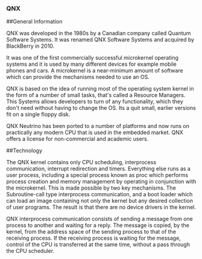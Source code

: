 ### QNX

##General Information

QNX was developed in the 1980s by a Canadian company called Quantum Software Systems. It was renamed QNX Software Systems and acquired by BlackBerry in 2010.

It was one of the first commercially successful microkernel operating systems and it is used by many different devices for example mobile phones and cars.
A microkernel is a near-minimum amount of software which can provide the mechanisms needed to use an OS.

 QNX is based on the idea of running most of the operating system kernel in the form of a number of small tasks, that's called a Resource Managers. This Systems allows developers to turn of any functionality, which they don't need without having to change the OS. Its a quit small, earlier versions fit on a single floppy disk.

 QNX Neutrino has been ported to a number of platforms and now runs on practically any modern CPU that is used in the embedded market. QNX offers a license for non-commercial and academic users.

##Technology

The QNX kernel contains only CPU scheduling, interprocess communication, interrupt redirection and timers. Everything else runs as a user process, including a special process known as proc which performs process creation and memory management by operating in conjunction with the microkernel.
This is made possible by two key mechanisms. The Subroutine-call type interprocess communication, and a boot loader which can load an image containing not only the kernel but any desired collection of user programs. The result is that there are no device drivers in the kernel.

QNX interprocess communication consists of sending a message from one process to another and waiting for a reply. The message is copied, by the kernel, from the address space of the sending process to that of the receiving process. If the receiving process is waiting for the message, control of the CPU is transferred at the same time, without a pass through the CPU scheduler.
